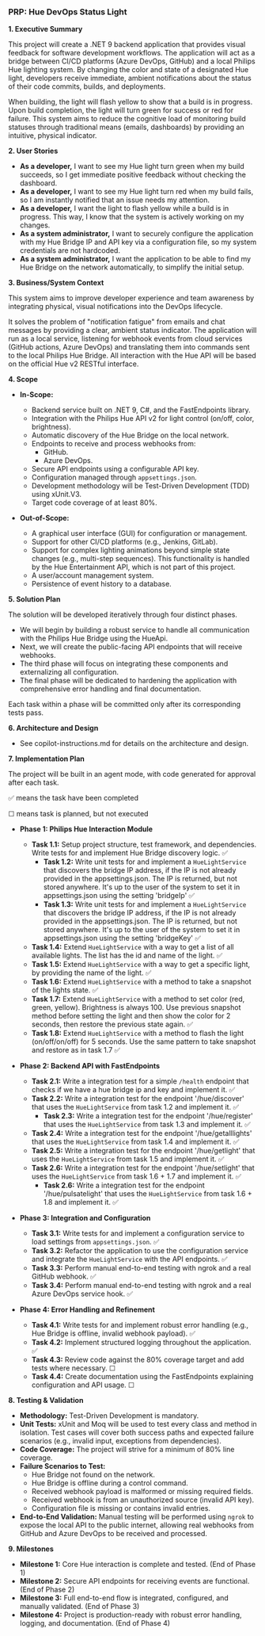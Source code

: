 ### **PRP: Hue DevOps Status Light**

**1. Executive Summary**

This project will create a .NET 9 backend application that provides visual feedback for software development workflows. 
The application will act as a bridge between CI/CD platforms (Azure DevOps, GitHub) and a local Philips Hue lighting system. 
By changing the color and state of a designated Hue light, developers receive immediate, ambient notifications about the status of their code commits, builds, and deployments.

When building, the light will flash yellow to show that a build is in progress. 
Upon build completion, the light will turn green for success or red for failure. 
This system aims to reduce the cognitive load of monitoring build statuses through traditional means (emails, dashboards) by providing an intuitive, physical indicator.

**2. User Stories**

*   **As a developer,** I want to see my Hue light turn green when my build succeeds, so I get immediate positive feedback without checking the dashboard.
*   **As a developer,** I want to see my Hue light turn red when my build fails, so I am instantly notified that an issue needs my attention.
*   **As a developer,** I want the light to flash yellow while a build is in progress. This way, I know that the system is actively working on my changes.
*   **As a system administrator,** I want to securely configure the application with my Hue Bridge IP and API key via a configuration file, so my system credentials are not hardcoded.
*   **As a system administrator,** I want the application to be able to find my Hue Bridge on the network automatically, to simplify the initial setup.

**3. Business/System Context**

This system aims to improve developer experience and team awareness by integrating physical, 
visual notifications into the DevOps lifecycle. 

It solves the problem of "notification fatigue" from emails and chat messages by providing a clear, ambient status indicator. 
The application will run as a local service, listening for webhook events from cloud services (GitHub actions, Azure DevOps) and translating them into commands sent to the local Philips Hue Bridge. 
All interaction with the Hue API will be based on the official Hue v2 RESTful interface.

**4. Scope**

*   **In-Scope:**
    *   Backend service built on .NET 9, C#, and the FastEndpoints library.
    *   Integration with the Philips Hue API v2 for light control (on/off, color, brightness).
    *   Automatic discovery of the Hue Bridge on the local network.
    *   Endpoints to receive and process webhooks from:
        *   GitHub.
        *   Azure DevOps.
    *   Secure API endpoints using a configurable API key.
    *   Configuration managed through `appsettings.json`.
    *   Development methodology will be Test-Driven Development (TDD) using xUnit.V3.
    *   Target code coverage of at least 80%.

*   **Out-of-Scope:**
    *   A graphical user interface (GUI) for configuration or management.
    *   Support for other CI/CD platforms (e.g., Jenkins, GitLab).
    *   Support for complex lighting animations beyond simple state changes (e.g., multi-step sequences). This functionality is handled by the Hue Entertainment API, which is not part of this project.
    *   A user/account management system.
    *   Persistence of event history to a database.

**5. Solution Plan**

The solution will be developed iteratively through four distinct phases. 

- We will begin by building a robust service to handle all communication with the Philips Hue Bridge using the HueApi. 
- Next, we will create the public-facing API endpoints that will receive webhooks. 
- The third phase will focus on integrating these components and externalizing all configuration. 
- The final phase will be dedicated to hardening the application with comprehensive error handling and final documentation. 

Each task within a phase will be committed only after its corresponding tests pass.

**6. Architecture and Design**

*   See copilot-instructions.md for details on the architecture and design.

**7. Implementation Plan**

The project will be built in an agent mode, with code generated for approval after each task.

✅ means the task have been completed

☐ means task is planned, but not executed

*   **Phase 1: Philips Hue Interaction Module**
    *   **Task 1.1:** Setup project structure, test framework, and dependencies. Write tests for and implement Hue Bridge discovery logic. ✅
        *   **Task 1.2:** Write unit tests for and implement a `HueLightService` that discovers the bridge IP address, if the IP is not already provided in the appsettings.json. The IP is returned, but not stored anywhere. It's up to the user of the system to set it in appsettings.json using the setting 'bridgeIp' ✅
        *   **Task 1.3:** Write unit tests for and implement a `HueLightService` that discovers the bridge IP address, if the IP is not already provided in the appsettings.json. The IP is returned, but not stored anywhere. It's up to the user of the system to set it in appsettings.json using the setting 'bridgeKey' ✅
    *   **Task 1.4:** Extend `HueLightService` with a way to get a list of all available lights. The list has the id and name of the light. ✅
    *   **Task 1.5:** Extend `HueLightService` with a way to get a specific light, by providing the name of the light. ✅
    *   **Task 1.6:** Extend `HueLightService` with a method to take a snapshot of the lights state.  ✅
    *   **Task 1.7:** Extend `HueLightService` with a method to set color (red, green, yellow). Brightness is always 100. Use previous snapshot method before setting the light and then show the color for 2 seconds, then restore the previous state again. ✅
    *   **Task 1.8:** Extend `HueLightService` with a method to flash the light (on/off/on/off) for 5 seconds. Use the same pattern to take snapshot and restore as in task 1.7 ✅

*   **Phase 2: Backend API with FastEndpoints**
    *   **Task 2.1:** Write a integration test for a simple `/health` endpoint that checks if we have a hue bridge ip and key and implement it. ✅
    *   **Task 2.2:** Write a integration test for the endpoint '/hue/discover' that uses the `HueLightService` from task 1.2 and implement it. ✅
        *   **Task 2.3:** Write a integration test for the endpoint '/hue/register' that uses the `HueLightService` from task 1.3 and implement it. ✅
    *   **Task 2.4:** Write a integration test for the endpoint '/hue/getalllights' that uses the `HueLightService` from task 1.4 and implement it. ✅
    *   **Task 2.5:** Write a integration test for the endpoint '/hue/getlight' that uses the `HueLightService` from task 1.5 and implement it. ✅
    *   **Task 2.6:** Write a integration test for the endpoint '/hue/setlight' that uses the `HueLightService` from task 1.6 + 1.7 and implement it. ✅
        *   **Task 2.6:** Write a integration test for the endpoint '/hue/pulsatelight' that uses the `HueLightService` from task 1.6 + 1.8 and implement it. ✅

*   **Phase 3: Integration and Configuration**
    *   **Task 3.1:** Write tests for and implement a configuration service to load settings from `appsettings.json`. ✅
    *   **Task 3.2:** Refactor the application to use the configuration service and integrate the `HueLightService` with the API endpoints. ✅
    *   **Task 3.3:** Perform manual end-to-end testing with ngrok and a real GitHub webhook. ✅
    *   **Task 3.4:** Perform manual end-to-end testing with ngrok and a real Azure DevOps service hook. ✅

*   **Phase 4: Error Handling and Refinement**
    *   **Task 4.1:** Write tests for and implement robust error handling (e.g., Hue Bridge is offline, invalid webhook payload). ✅
    *   **Task 4.2:** Implement structured logging throughout the application. ✅
    *   **Task 4.3:** Review code against the 80% coverage target and add tests where necessary. ☐
    *   **Task 4.4:** Create documentation using the FastEndpoints explaining configuration and API usage. ☐

**8. Testing & Validation**

*   **Methodology:** Test-Driven Development is mandatory.
*   **Unit Tests:** xUnit and Moq will be used to test every class and method in isolation. Test cases will cover both success paths and expected failure scenarios (e.g., invalid input, exceptions from dependencies).
*   **Code Coverage:** The project will strive for a minimum of 80% line coverage.
*   **Failure Scenarios to Test:**
    *   Hue Bridge not found on the network.
    *   Hue Bridge is offline during a control command.
    *   Received webhook payload is malformed or missing required fields.
    *   Received webhook is from an unauthorized source (invalid API key).
    *   Configuration file is missing or contains invalid entries.
*   **End-to-End Validation:** Manual testing will be performed using `ngrok` to expose the local API to the public internet, allowing real webhooks from GitHub and Azure DevOps to be received and processed.

**9. Milestones**

*   **Milestone 1:** Core Hue interaction is complete and tested. (End of Phase 1)
*   **Milestone 2:** Secure API endpoints for receiving events are functional. (End of Phase 2)
*   **Milestone 3:** Full end-to-end flow is integrated, configured, and manually validated. (End of Phase 3)
*   **Milestone 4:** Project is production-ready with robust error handling, logging, and documentation. (End of Phase 4)